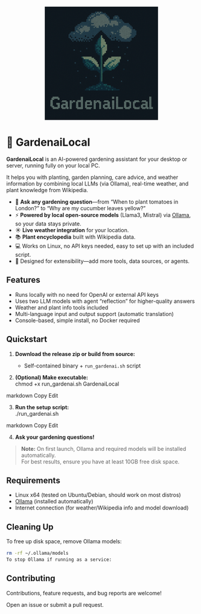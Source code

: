 <p align="center">
  <img src="Assets/logo.png" alt="GardenaiLocal Logo" width="300"/>
</p>

# 🌱 GardenaiLocal

**GardenaiLocal** is an AI-powered gardening assistant for your desktop or server, running fully on your local PC.

It helps you with planting, garden planning, care advice, and weather information by combining local LLMs (via Ollama), real-time weather, and plant knowledge from Wikipedia.

- 🌱 **Ask any gardening question**—from “When to plant tomatoes in London?” to “Why are my cucumber leaves yellow?”
- ⚡ **Powered by local open-source models** (Llama3, Mistral) via [Ollama](https://ollama.com/), so your data stays private.
- ☀️ **Live weather integration** for your location.
- 📚 **Plant encyclopedia** built with Wikipedia data.
- 💻 Works on Linux, no API keys needed, easy to set up with an included script.
- 🦾 Designed for extensibility—add more tools, data sources, or agents.

## Features

- Runs locally with no need for OpenAI or external API keys
- Uses two LLM models with agent “reflection” for higher-quality answers
- Weather and plant info tools included
- Multi-language input and output support (automatic translation)
- Console-based, simple install, no Docker required

## Quickstart

1. **Download the release zip or build from source:**
   - Self-contained binary + `run_gardenai.sh` script

2. **(Optional) Make executable:**  
chmod +x run_gardenai.sh GardenaiLocal

markdown
Copy
Edit

3. **Run the setup script:**  
./run_gardenai.sh

markdown
Copy
Edit

4. **Ask your gardening questions!**

> **Note:** On first launch, Ollama and required models will be installed automatically.  
> For best results, ensure you have at least 10GB free disk space.

## Requirements

- Linux x64 (tested on Ubuntu/Debian, should work on most distros)
- [Ollama](https://ollama.com/) (installed automatically)
- Internet connection (for weather/Wikipedia info and model download)

## Cleaning Up

To free up disk space, remove Ollama models:

```sh
rm -rf ~/.ollama/models
To stop Ollama if running as a service:

```

## Contributing

Contributions, feature requests, and bug reports are welcome!

Open an issue or submit a pull request.
